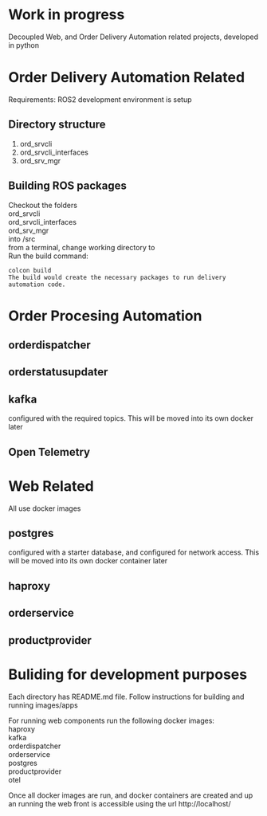 # Work in progress
Decoupled Web, and Order Delivery Automation related projects, developed in python  

# Order Delivery Automation Related  
Requirements: ROS2 development environment is setup  

## Directory structure  
1. ord_srvcli  
1. ord_srvcli_interfaces  
1. ord_srv_mgr  

## Building ROS packages  
Checkout the folders  
ord_srvcli  
ord_srvcli_interfaces  
ord_srv_mgr  
into <ROS Workspace>/src  
from a terminal, change working directory to <ROS Workspace>  
Run the build command:  
```
colcon build
The build would create the necessary packages to run delivery automation code.
```

# Order Procesing Automation

## orderdispatcher

## orderstatusupdater  

## kafka  
configured with the required topics.  This will be moved into its own docker later  

## Open Telemetry  


# Web Related 
All use docker images  
## postgres  
configured with a starter database, and configured for network access.  This will be moved into its own docker container later

## haproxy  

## orderservice  

## productprovider  

# Buliding for development purposes  

Each directory has README.md file. Follow instructions for building and running images/apps  

For running web components run the following docker images:  
haproxy  
kafka  
orderdispatcher  
orderservice  
postgres  
productprovider  
otel  

Once all docker images are run, and docker containers are created and up an running the web front is accessible using the url http://localhost/  

